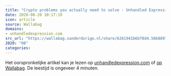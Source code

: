 ```yaml
---
title: "Crypto problems you actually need to solve · Unhandled Expression"
date: 2020-08-20 10:17:19
icon: article
source: Wallabag
domains:
- unhandledexpression.com
src_url: "https://wallabag.sanderdorigo.nl/share/6261941b6bf8d4.58688973"
2020: "08"
categories:
---
```

Het oorspronkelijke artikel kan je lezen op [unhandledexpression.com](http://unhandledexpression.com/architecture/crypto/protocols/2015/10/01/crypto-problems-you-actually-need-to-solve.html) of [op Wallabag](https://wallabag.sanderdorigo.nl/share/6261941b6bf8d4.58688973). De leestijd is ongeveer 4 minuten.